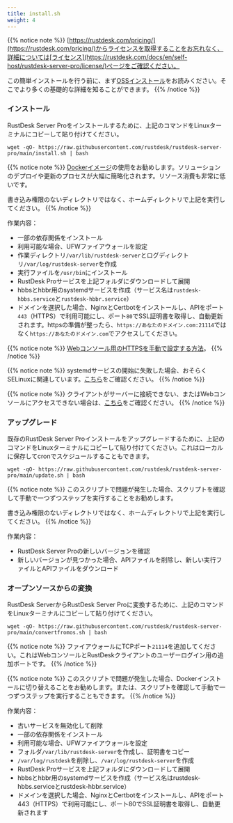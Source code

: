 ```yaml
---
title: install.sh
weight: 4
---
```


{{% notice note %}}
[https://rustdesk.com/pricing/](https://rustdesk.com/pricing/)からライセンスを取得することをお忘れなく、詳細については[ライセンス](https://rustdesk.com/docs/en/self-host/rustdesk-server-pro/license/)ページをご確認ください。

この簡単インストールを行う前に、まず[OSSインストール](https://rustdesk.com/docs/en/self-host/rustdesk-server-oss/install/)をお読みください。そこでより多くの基礎的な詳細を知ることができます。
{{% /notice %}}

### インストール

RustDesk Server Proをインストールするために、上記のコマンドをLinuxターミナルにコピーして貼り付けてください。

`wget -qO- https://raw.githubusercontent.com/rustdesk/rustdesk-server-pro/main/install.sh | bash`

{{% notice note %}}
[Dockerイメージ](https://rustdesk.com/docs/en/self-host/rustdesk-server-pro/installscript/docker/#docker-compose)の使用をお勧めします。ソリューションのデプロイや更新のプロセスが大幅に簡略化されます。リソース消費も非常に低いです。

書き込み権限のないディレクトリではなく、ホームディレクトリで上記を実行してください。
{{% /notice %}}

作業内容：

- 一部の依存関係をインストール
- 利用可能な場合、UFWファイアウォールを設定
- 作業ディレクトリ`/var/lib/rustdesk-server`とログディレクトリ`/var/log/rustdesk-server`を作成
- 実行ファイルを`/usr/bin`にインストール
- RustDesk Proサービスを上記フォルダにダウンロードして展開
- hbbsとhbbr用のsystemdサービスを作成（サービス名は`rustdesk-hbbs.service`と`rustdesk-hbbr.service`）
- ドメインを選択した場合、NginxとCertbotをインストールし、APIをポート`443`（HTTPS）で利用可能にし、ポート`80`でSSL証明書を取得し、自動更新されます。httpsの準備が整ったら、`https://あなたのドメイン.com:21114`ではなく`https://あなたのドメイン.com`でアクセスしてください。

{{% notice note %}}
[Webコンソール用のHTTPSを手動で設定する方法](https://rustdesk.com/docs/en/self-host/rustdesk-server-pro/faq/#set-up-https-for-web-console-manually)。
{{% /notice %}}

{{% notice note %}}
systemdサービスの開始に失敗した場合、おそらくSELinuxに関連しています。[こちら](https://rustdesk.com/docs/en/self-host/rustdesk-server-pro/faq/#selinux)をご確認ください。
{{% /notice %}}

{{% notice note %}}
クライアントがサーバーに接続できない、またはWebコンソールにアクセスできない場合は、[こちら](https://rustdesk.com/docs/en/self-host/rustdesk-server-pro/faq/#firewall)をご確認ください。
{{% /notice %}}

### アップグレード

既存のRustDesk Server Proインストールをアップグレードするために、上記のコマンドをLinuxターミナルにコピーして貼り付けてください。これはローカルに保存してcronでスケジュールすることもできます。

`wget -qO- https://raw.githubusercontent.com/rustdesk/rustdesk-server-pro/main/update.sh | bash`

{{% notice note %}}
このスクリプトで問題が発生した場合、スクリプトを確認して手動で一つずつステップを実行することをお勧めします。

書き込み権限のないディレクトリではなく、ホームディレクトリで上記を実行してください。
{{% /notice %}}

作業内容：

- RustDesk Server Proの新しいバージョンを確認
- 新しいバージョンが見つかった場合、APIファイルを削除し、新しい実行ファイルとAPIファイルをダウンロード

### オープンソースからの変換

RustDesk ServerからRustDesk Server Proに変換するために、上記のコマンドをLinuxターミナルにコピーして貼り付けてください。

`wget -qO- https://raw.githubusercontent.com/rustdesk/rustdesk-server-pro/main/convertfromos.sh | bash`

{{% notice note %}}
ファイアウォールにTCPポート`21114`を追加してください。これはWebコンソールとRustDeskクライアントのユーザーログイン用の追加ポートです。
{{% /notice %}}

{{% notice note %}}
このスクリプトで問題が発生した場合、Dockerインストールに切り替えることをお勧めします。または、スクリプトを確認して手動で一つずつステップを実行することもできます。
{{% /notice %}}

作業内容：

- 古いサービスを無効化して削除
- 一部の依存関係をインストール
- 利用可能な場合、UFWファイアウォールを設定
- フォルダ`/var/lib/rustdesk-server`を作成し、証明書をコピー
- `/var/log/rustdesk`を削除し、`/var/log/rustdesk-server`を作成
- RustDesk Proサービスを上記フォルダにダウンロードして展開
- hbbsとhbbr用のsystemdサービスを作成（サービス名はrustdesk-hbbs.serviceとrustdesk-hbbr.service）
- ドメインを選択した場合、NginxとCertbotをインストールし、APIをポート443（HTTPS）で利用可能にし、ポート80でSSL証明書を取得し、自動更新されます